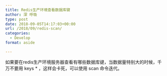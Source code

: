 ```yaml
---
title: Redis生产环境查看数据库键
author: 深 呼吸
type: post
date: 2018-09-05T14:17:03+00:00
url: /2018/09/redis-scan/
categories:
  - Develop
format: aside

---
```

如果要在redis生产环境服务器查看有哪些数据库键，当数据量特别大的时候，千万不要用 keys * ，这样会卡死，可以使用 scan 命令迭代。